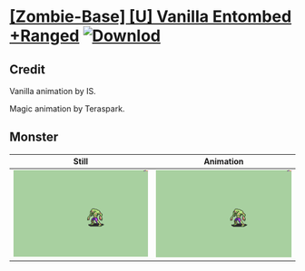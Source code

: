 # [\[Zombie-Base\] \[U\] Vanilla Entombed +Ranged](./) [![Downlod](https://img.shields.io/badge/Download--red?style=social&logo=github)](https://minhaskamal.github.io/DownGit/#/home?url=https://github.com/Klokinator/FE-Repo/tree/main/Battle%20Animations%2FMonsters%20-%20Basic%20Types%2F%5BZombie-Base%5D%20%5BU%5D%20Vanilla%20Entombed%20%2BRanged%2F8.%20Monster)

## Credit

Vanilla animation by IS.

Magic animation by Teraspark.

## Monster

| Still | Animation |
| :---: | :-------: |
| ![Monster still](./Monster_000.png) | ![Monster animation](./Monster.gif) |

